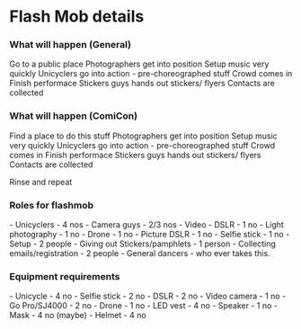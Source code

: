 <h1> Flash Mob details </h1> 

<h3> What will happen (General) </h3>
Go to a public place
Photographers get into position
Setup music very quickly
Unicyclers go into action - pre-choreographed stuff
Crowd comes in 
Finish performace 
Stickers guys hands out stickers/ flyers 
Contacts are collected

<h3> What will happen (ComiCon)</h3>
Find a place to do this stuff
Photographers get into position
Setup music very quickly
Unicyclers go into action - pre-choreographed stuff
Crowd comes in 
Finish performace 
Stickers guys hands out stickers/ flyers 
Contacts are collected

Rinse and repeat

<h3> </h3>

<h3> Roles for flashmob </h3>
	- Unicyclers - 4 nos
	- Camera guys - 2/3 nos
		- Video - DSLR - 1 no
		- Light photography - 1 no
		- Drone - 1 no
		- Picture DSLR - 1 no
		- Selfie stick - 1 no
	- Setup - 2 people
	- Giving out Stickers/pamphlets - 1 person
	- Collecting emails/registration - 2 people
	- General dancers - who ever takes this.

<h3> Equipment requirements </h3>
	- Unicycle - 4 no
	- Selfie stick - 2 no
	- DSLR - 2 no
	- Video camera - 1 no
	- Go Pro/SJ4000 - 2 no
	- Drone - 1 no
	- LED vest - 4 no
	- Speaker - 1 no
	- Mask - 4 no (maybe)
	- Helmet - 4 no





